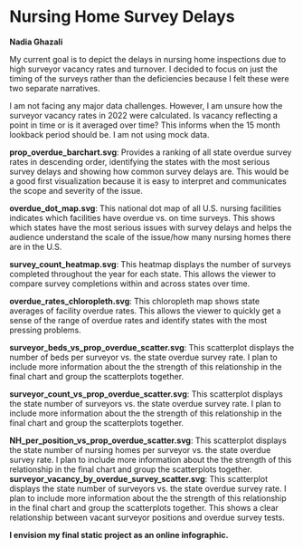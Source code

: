# Nursing Home Survey Delays 

**Nadia Ghazali**

My current goal is to depict the delays in nursing home inspections due to high surveyor vacancy rates and turnover. I decided to focus on just the timing of the surveys rather than the deficiencies because I felt these were two separate narratives.

I am not facing any major data challenges. However, I am unsure how the surveyor vacancy rates in 2022 were calculated. Is vacancy reflecting a point in time or is it averaged over time? This informs when the 15 month lookback period should be. I am not using mock data. 

**prop_overdue_barchart.svg**: Provides a ranking of all state overdue survey rates in descending order, identifying the states with the most serious survey delays and showing how common survey delays are. This would be a good first visualization because it is easy to interpret and communicates the scope and severity of the issue. 

**overdue_dot_map.svg**: This national dot map of all U.S. nursing facilities indicates which facilities have overdue vs. on time surveys. This shows which states have the most serious issues with survey delays and helps the audience understand the scale of the issue/how many nursing homes there are in the U.S.  

**survey_count_heatmap.svg**: This heatmap displays the number of surveys completed throughout the year for each state. This allows the viewer to compare survey completions within and across states over time.

**overdue_rates_chloropleth.svg**: This chloropleth map shows state averages of facility overdue rates. This allows the viewer to quickly get a sense of the range of overdue rates and identify states with the most pressing problems. 
    
**surveyor_beds_vs_prop_overdue_scatter.svg**: This scatterplot displays the number of beds per surveyor vs. the state overdue survey rate. I plan to include more information about the the strength of this relationship in the final chart and group the scatterplots together. 

**surveyor_count_vs_prop_overdue_scatter.svg**: This scatterplot displays the state number of surveyors vs. the state overdue survey rate. I plan to include more information about the the strength of this relationship in the final chart and group the scatterplots together. 
    
**NH_per_position_vs_prop_overdue_scatter.svg**: This scatterplot displays the state number of nursing homes per surveyor vs. the state overdue survey rate. I plan to include more information about the the strength of this relationship in the final chart and group the scatterplots together.      
**surveyor_vacancy_by_overdue_survey_scatter.svg**: This scatterplot displays the state number of surveyors vs. the state overdue survey rate. I plan to include more information about the the strength of this relationship in the final chart and group the scatterplots together. This shows a clear relationship between vacant surveyor positions and overdue survey tests. 
 

**I envision my final static project as an online infographic.** 

